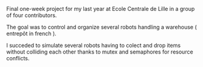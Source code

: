 Final one-week project for my last year at Ecole Centrale de Lille in a group of four contributors.

The goal was to control and organize several robots handling a warehouse ( entrepôt in french ).

I succeded to simulate several robots having to colect and drop items without colliding each other thanks to mutex and semaphores for resource conflicts.
